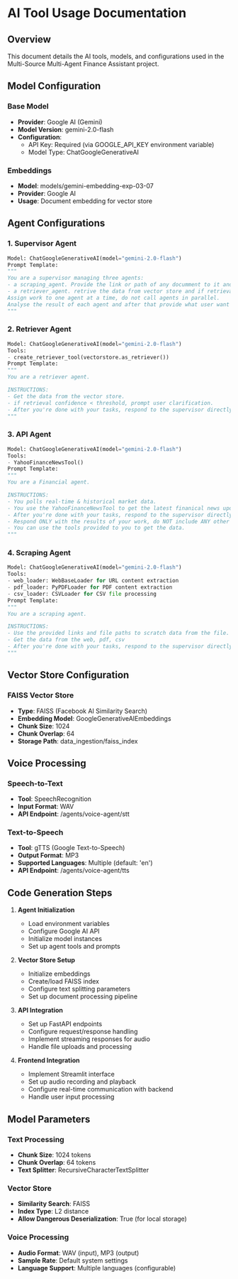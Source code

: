 # AI Tool Usage Documentation

## Overview
This document details the AI tools, models, and configurations used in the Multi-Source Multi-Agent Finance Assistant project.

## Model Configuration

### Base Model
- **Provider**: Google AI (Gemini)
- **Model Version**: gemini-2.0-flash
- **Configuration**: 
  - API Key: Required (via GOOGLE_API_KEY environment variable)
  - Model Type: ChatGoogleGenerativeAI

### Embeddings
- **Model**: models/gemini-embedding-exp-03-07
- **Provider**: Google AI
- **Usage**: Document embedding for vector store

## Agent Configurations

### 1. Supervisor Agent
```python
Model: ChatGoogleGenerativeAI(model="gemini-2.0-flash")
Prompt Template:
"""
You are a supervisor managing three agents:
- a scraping_agent. Provide the link or path of any documment to it and it will help you with it's content
- a retriever_agent. retrive the data from vector store and if retrieval confidence < threshold, prompt user clarification.
Assign work to one agent at a time, do not call agents in parallel.
Analyse the result of each agent and after that provide what user want if you didn't get answer from one agent use another.
"""
```

### 2. Retriever Agent
```python
Model: ChatGoogleGenerativeAI(model="gemini-2.0-flash")
Tools: 
- create_retriever_tool(vectorstore.as_retriever())
Prompt Template:
"""
You are a retriever agent.

INSTRUCTIONS:
- Get the data from the vector store.
- if retrieval confidence < threshold, prompt user clarification.
- After you're done with your tasks, respond to the supervisor directly
"""
```

### 3. API Agent
```python
Model: ChatGoogleGenerativeAI(model="gemini-2.0-flash")
Tools:
- YahooFinanceNewsTool()
Prompt Template:
"""
You are a Financial agent.

INSTRUCTIONS:
- You polls real-time & historical market data.
- You use the YahooFinanceNewsTool to get the latest finanical news update.
- After you're done with your tasks, respond to the supervisor directly
- Respond ONLY with the results of your work, do NOT include ANY other text.
- You can use the tools provided to you to get the data.
"""
```

### 4. Scraping Agent
```python
Model: ChatGoogleGenerativeAI(model="gemini-2.0-flash")
Tools:
- web_loader: WebBaseLoader for URL content extraction
- pdf_loader: PyPDFLoader for PDF content extraction
- csv_loader: CSVLoader for CSV file processing
Prompt Template:
"""
You are a scraping agent.

INSTRUCTIONS:
- Use the provided links and file paths to scratch data from the file.
- Get the data from the web, pdf, csv
- After you're done with your tasks, respond to the supervisor directly
"""
```

## Vector Store Configuration

### FAISS Vector Store
- **Type**: FAISS (Facebook AI Similarity Search)
- **Embedding Model**: GoogleGenerativeAIEmbeddings
- **Chunk Size**: 1024
- **Chunk Overlap**: 64
- **Storage Path**: data_ingestion/faiss_index

## Voice Processing

### Speech-to-Text
- **Tool**: SpeechRecognition
- **Input Format**: WAV
- **API Endpoint**: /agents/voice-agent/stt

### Text-to-Speech
- **Tool**: gTTS (Google Text-to-Speech)
- **Output Format**: MP3
- **Supported Languages**: Multiple (default: 'en')
- **API Endpoint**: /agents/voice-agent/tts

## Code Generation Steps

1. **Agent Initialization**
   - Load environment variables
   - Configure Google AI API
   - Initialize model instances
   - Set up agent tools and prompts

2. **Vector Store Setup**
   - Initialize embeddings
   - Create/load FAISS index
   - Configure text splitting parameters
   - Set up document processing pipeline

3. **API Integration**
   - Set up FastAPI endpoints
   - Configure request/response handling
   - Implement streaming responses for audio
   - Handle file uploads and processing

4. **Frontend Integration**
   - Implement Streamlit interface
   - Set up audio recording and playback
   - Configure real-time communication with backend
   - Handle user input processing

## Model Parameters

### Text Processing
- **Chunk Size**: 1024 tokens
- **Chunk Overlap**: 64 tokens
- **Text Splitter**: RecursiveCharacterTextSplitter

### Vector Store
- **Similarity Search**: FAISS
- **Index Type**: L2 distance
- **Allow Dangerous Deserialization**: True (for local storage)

### Voice Processing
- **Audio Format**: WAV (input), MP3 (output)
- **Sample Rate**: Default system settings
- **Language Support**: Multiple languages (configurable)

